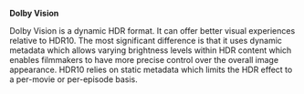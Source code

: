 <!-- markdownlint-disable MD041-->
**Dolby Vision**<br>

Dolby Vision is a dynamic HDR format.
It can offer better visual experiences relative to HDR10. The most significant difference is that it uses dynamic metadata which allows varying brightness levels within HDR content which enables filmmakers to have more precise control over the overall image appearance. HDR10 relies on static metadata which limits the HDR effect to a per-movie or per-episode basis.
<!-- markdownlint-enable MD041-->
